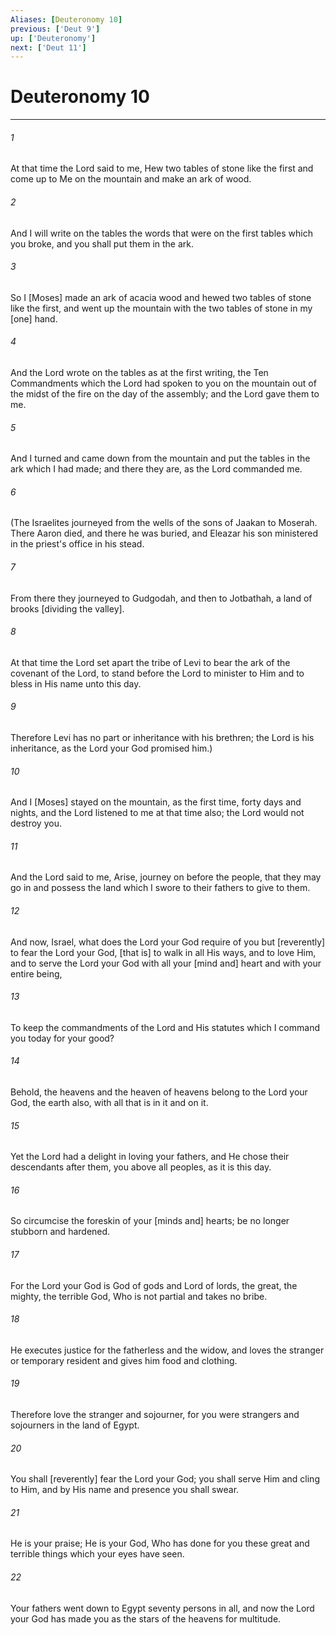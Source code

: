```yaml
---
Aliases: [Deuteronomy 10]
previous: ['Deut 9']
up: ['Deuteronomy']
next: ['Deut 11']
---
```

# Deuteronomy 10

***

###### 1 

At that time the Lord said to me, Hew two tables of stone like the first and come up to Me on the mountain and make an ark of wood. 

###### 2 

And I will write on the tables the words that were on the first tables which you broke, and you shall put them in the ark. 

###### 3 

So I [Moses] made an ark of acacia wood and hewed two tables of stone like the first, and went up the mountain with the two tables of stone in my [one] hand. 

###### 4 

And the Lord wrote on the tables as at the first writing, the Ten Commandments which the Lord had spoken to you on the mountain out of the midst of the fire on the day of the assembly; and the Lord gave them to me. 

###### 5 

And I turned and came down from the mountain and put the tables in the ark which I had made; and there they are, as the Lord commanded me. 

###### 6 

(The Israelites journeyed from the wells of the sons of Jaakan to Moserah. There Aaron died, and there he was buried, and Eleazar his son ministered in the priest's office in his stead. 

###### 7 

From there they journeyed to Gudgodah, and then to Jotbathah, a land of brooks [dividing the valley]. 

###### 8 

At that time the Lord set apart the tribe of Levi to bear the ark of the covenant of the Lord, to stand before the Lord to minister to Him and to bless in His name unto this day. 

###### 9 

Therefore Levi has no part or inheritance with his brethren; the Lord is his inheritance, as the Lord your God promised him.) 

###### 10 

And I [Moses] stayed on the mountain, as the first time, forty days and nights, and the Lord listened to me at that time also; the Lord would not destroy you. 

###### 11 

And the Lord said to me, Arise, journey on before the people, that they may go in and possess the land which I swore to their fathers to give to them. 

###### 12 

And now, Israel, what does the Lord your God require of you but [reverently] to fear the Lord your God, [that is] to walk in all His ways, and to love Him, and to serve the Lord your God with all your [mind and] heart and with your entire being, 

###### 13 

To keep the commandments of the Lord and His statutes which I command you today for your good? 

###### 14 

Behold, the heavens and the heaven of heavens belong to the Lord your God, the earth also, with all that is in it and on it. 

###### 15 

Yet the Lord had a delight in loving your fathers, and He chose their descendants after them, you above all peoples, as it is this day. 

###### 16 

So circumcise the foreskin of your [minds and] hearts; be no longer stubborn and hardened. 

###### 17 

For the Lord your God is God of gods and Lord of lords, the great, the mighty, the terrible God, Who is not partial and takes no bribe. 

###### 18 

He executes justice for the fatherless and the widow, and loves the stranger or temporary resident and gives him food and clothing. 

###### 19 

Therefore love the stranger and sojourner, for you were strangers and sojourners in the land of Egypt. 

###### 20 

You shall [reverently] fear the Lord your God; you shall serve Him and cling to Him, and by His name and presence you shall swear. 

###### 21 

He is your praise; He is your God, Who has done for you these great and terrible things which your eyes have seen. 

###### 22 

Your fathers went down to Egypt seventy persons in all, and now the Lord your God has made you as the stars of the heavens for multitude.
